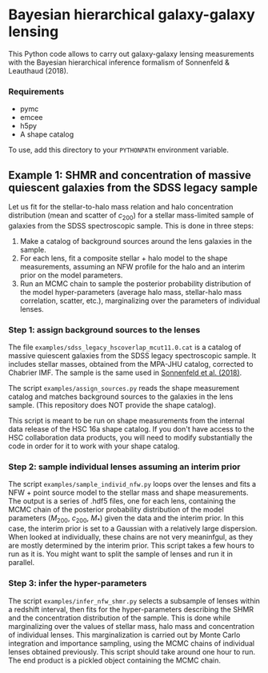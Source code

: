 # Bayesian hierarchical galaxy-galaxy lensing

This Python code allows to carry out galaxy-galaxy lensing measurements with the Bayesian hierarchical inference formalism of Sonnenfeld & Leauthaud (2018).

### Requirements
- pymc
- emcee
- h5py
- A shape catalog

To use, add this directory to your `PYTHONPATH` environment variable.

## Example 1: SHMR and concentration of massive quiescent galaxies from the SDSS legacy sample

Let us fit for the stellar-to-halo mass relation and halo concentration distribution (mean and scatter of $c_{200}$) for a stellar mass-limited sample of galaxies from the SDSS spectroscopic sample.
This is done in three steps: 
1. Make a catalog of background sources around the lens galaxies in the sample.
2. For each lens, fit a composite stellar + halo model to the shape measurements, assuming an NFW profile for the halo and an interim prior on the model parameters.
3. Run an MCMC chain to sample the posterior probability distribution of the model hyper-parameters (average halo mass, stellar-halo mass correlation, scatter, etc.), marginalizing over the parameters of individual lenses.

### Step 1: assign background sources to the lenses

The file `examples/sdss_legacy_hscoverlap_mcut11.0.cat` is a catalog of massive quiescent galaxies from the SDSS legacy spectroscopic sample. It includes stellar masses, obtained from the MPA-JHU catalog, corrected to Chabrier IMF. The sample is the same used in [Sonnenfeld et al. (2018)](https://arxiv.org/abs/1801.01883).

The script `examples/assign_sources.py` reads the shape measurement catalog and matches background sources to the galaxies in the lens sample. (This repository does NOT provide the shape catalog). 

This script is meant to be run on shape measurements from the internal data release of the HSC 16a shape catalog. If you don't have access to the HSC collaboration data products, you will need to modify substantially the code in order for it to work with your shape catalog.

### Step 2: sample individual lenses assuming an interim prior

The script `examples/sample_individ_nfw.py` loops over the lenses and fits a NFW + point source model to the stellar mass and shape measurements. The output is a series of .hdf5 files, one for each lens, containing the MCMC chain of the posterior probability distribution of the model parameters ($M_{200}$, $c_{200}$, $M_*$) given the data and the interim prior.
In this case, the interim prior is set to a Gaussian with a relatively large dispersion. When looked at individually, these chains are not very meaninfgul, as they are mostly determined by the interim prior.
This script takes a few hours to run as it is. You might want to split the sample of lenses and run it in parallel.

### Step 3: infer the hyper-parameters

The script `examples/infer_nfw_shmr.py` selects a subsample of lenses within a redshift interval, then fits for the hyper-parameters describing the SHMR and the concentration distribution of the sample. This is done while marginalizing over the values of stellar mass, halo mass and concentration of individual lenses. This marginalization is carried out by Monte Carlo integration and importance sampling, using the MCMC chains of individual lenses obtained previously.
This script should take around one hour to run. The end product is a pickled object containing the MCMC chain.

